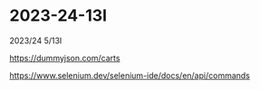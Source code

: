# 2023-24-13I
2023/24 5/13I

https://dummyjson.com/carts

https://www.selenium.dev/selenium-ide/docs/en/api/commands
